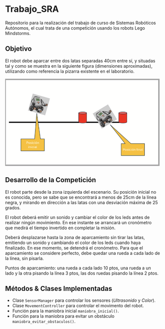 # Trabajo_SRA
Repositorio para la realización del trabajo de curso de Sistemas Robóticos Autónomos, el cual trata de una competición usando los robots Lego Mindstorms.

## Objetivo
El robot debe aparcar entre dos latas separadas 40cm entre sí, y situadas tal y como se muestra en la siguiente figura (dimensiones aproximadas), utilizando como referencia la pizarra existente en el laboratorio.

![alt text](/Assets/image.png)

## Desarrollo de la Competición
El robot parte desde la zona izquierda del escenario. Su posición inicial no es conocida, pero se sabe que se encontrará a menos de 25cm de la línea negra, y mirando en dirección a las latas con una desviación máxima de 25 grados.

El robot deberá emitir un sonido y cambiar el color de los leds antes de realizar ningún movimiento. En ese instante se arrancará un cronómetro que medirá el tiempo invertido en completar la misión.

Deberá desplazarse hasta la zona de aparcamiento sin tirar las latas, emitiendo un sonido y cambiando el color de los leds cuando haya finalizado. En ese momento, se detendrá el cronómetro. Para que el aparcamiento se considere perfecto, debe quedar una rueda a cada lado de la línea, sin pisarla.

Puntos de aparcamiento: una rueda a cada lado 10 ptos, una rueda a un lado y la otra pisando la línea 3 ptos, las dos ruedas pisando la línea 2 ptos.

## Métodos & Clases Implementadas
- Clase ``SensorManager`` para controlar los sensores (*Ultrasonido* y *Color*).
- Clase ``MovementController`` para controlar el movimento del robot.
- Función para la maniobra inicial ``maniobra_inicial()``.
- Función para la maniobra para evitar un obstáculo ``maniobra_evitar_obstaculos()``.
